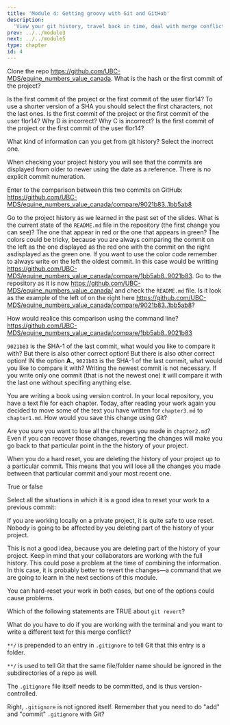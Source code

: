 ```yaml
---
title: 'Module 4: Getting groovy with Git and GitHub'
description:
  'View your git history, travel back in time, deal with merge conflicts and other useful tools' 
prev: ../../module3
next: ../../module5
type: chapter
id: 4
---
```


<exercise id="0" title="Module Learning Outcomes" type="slides,video">

<slides source="module4/module4_00" shot="0" start="0:002" end="3:40">
</slides>
</exercise>

<exercise id="1" title="View your Git history" type="slides,video">

<slides source="module4/module4_01" shot="0" start="0:002" end="3:40">
</slides>

</exercise>

<exercise id='2' title="Test Your Knowledge">

Clone the repo https://github.com/UBC-MDS/equine_numbers_value_canada. What is the hash or the first commit of the project? 

<choice id=1>
<opt text='<b>A.</b> cc400df4b2a382f653abd0d9e514f6daae98d2ad'>
Is the first commit of the project or the first commit of the user flor14?
</opt>
<opt text='<b>B.</b> e98d2ad'>
To use a shorter version of a SHA you should select the first characters, not the last ones.
</opt>
<opt text='<b>C.</b> cc400df'>
Is the first commit of the project or the first commit of the user flor14?
</opt>
<opt text='<b>D.</b> 0896801'>
Why D is incorrect?
</opt>
<opt text='<b>E.</b> 0896801fdd38d461414e0b061b2b2ef3395f7dd0'>
Why C is incorrect?
</opt>
<opt text='A and C are correct'>
Is the first commit of the project or the first commit of the user flor14?
</opt>
<opt text='D and E are correct' correct='true'>
</opt>
</choice>

What kind of information can you get from git history? Select the inorrect one.

<choice id=2>
<opt text='commit message' >
</opt>
<opt text='date and time'>
</opt>
<opt text='HASH'>
</opt>
<opt text='author'>
</opt>
<opt text='commit number' correct='true'>
When checking your project history you will see that the commits are displayed from older to newer using the date as a reference. There is no explicit commit numeration.
</opt>
</choice>
</exercise>



<exercise id="3" title="Comparing commits" type="slides,video">

<slides source="module4/module4_02" shot="0" start="0:002" end="3:40">
</slides>

</exercise>

<exercise id='4' title='Test Your Knowledge'>

Enter to the comparison between this two commits on GitHub: https://github.com/UBC-MDS/equine_numbers_value_canada/compare/9021b83..1bb5ab8

Go to the project history as we learned in the past set of the slides. What is the current state of the <code>README.md</code> file in the repository (the first change you can see)? The one that appear in red or the one that appears in green?
<choice id=3>
<opt text='red' correct='true'>
The colors could be tricky, because you are always comparing the commit on the left as the one displayed as the red one with the commit on the right asdisplayed as the green one. If you want to use the color code remember to always write on the left the oldest commit. In this case would be writting https://github.com/UBC-MDS/equine_numbers_value_canada/compare/1bb5ab8..9021b83.
</opt>
<opt text='green' >
Go to the repository as it is now https://github.com/UBC-MDS/equine_numbers_value_canada/ and check the <code>README.md</code> file. Is it look as the example of the left of on the right here https://github.com/UBC-MDS/equine_numbers_value_canada/compare/9021b83..1bb5ab8? 
</opt>
</choice>

How would realice this comparison using the command line? https://github.com/UBC-MDS/equine_numbers_value_canada/compare/1bb5ab8..9021b83

<choice id=4>
<opt text='<b>A.</b><code>git diff 9021b83</code>' >
<code>9021b83</code> is the SHA-1 of the last commit, what would you like to compare it with?
</opt>
<opt text='<b>B.</b><code>git diff 1bb5ab8</code>' >
But there is also other correct option!
</opt>
<opt text='<b>C.</b><code>git diff 1bb5ab8 9021b83</code>' >
But there is also other correct option!
</opt>
<opt text='A and C are correct' >
IN the option <b>A.</b>, <code>9021b83</code> is the SHA-1 of the last commit, what would you like to compare it with?
</opt>
<opt text='B and C are correct' correct='true' >
Writing the newest commit is not necessary. If you write only one commit (that is not the newest one) it will compare it with the last one without specifing anything else.
</opt>
</choice>
</exercise>

<exercise id='5' title="Restoring an older version of a file"  type='slides, video'>
<slides source='module4/module4_03' shot='0' start='3:42' end='4:35'> </slides>
</exercise>

<exercise id='6' title='Test Your Knowledge'>

You are writing a book using version control. In your local repository, you have a text file for each chapter. Today, after reading your work again you decided to move some of the text you have written for `chapter3.md` to `chapter1.md`. How would you save this change using Git?

<choice>
<opt text='I would cut and copy the text into a new file, add both files to the staging area, and then commit with a message explaining the changes.' correct='true'>

</opt>

<opt text='I would <b>revert</b> to the commit I did after writing that paragraph. Then, I would add the text in the correct chapter and make a new commit with a message explaining the changes.'>

Are you sure you want to lose all the changes you made in `chapter2.md`? Even if you can recover those changes, reverting the changes will make you go back to that particular point in the the history of your project.

</opt>

<opt text='I would perform a <b>hard reset</b> to the commit I did after writing that paragraph. Then, I would add the text in the correct chapter and make a new commit with a message explaining the changes.'>

When you do a hard reset, you are deleting the history of your project up to a particular commit. This means that you will lose all the changes you made between that particular commit and your most recent one.

</opt>
</choice>

True or false

Select all the situations in which it is a good idea to reset your work to a previous commit:

<choice>
<opt text='When you are working on a project locally, without having already pushed your work to the remote' correct='true'>

If you are working locally on a private project, it is quite safe to use reset. Nobody is going to be affected by you deleting part of the history of your project.

</opt>
<opt text='When we are working with other collaborators pushing to the same repository' >

This is not a good idea, because you are deleting part of the history of your project. Keep in mind that your collaborators are working with the full history. This could pose a problem at the time of combining the information. In this case, it is probably better to revert the changes—a command that we are going to learn in the next sections of this module.

</opt>

<opt text='Both are correct' >

You can hard-reset your work in both cases, but one of the options could cause problems.

</opt>

</choice>
</exercise>

<exercise id='7' title='Revert your changes' type='slides, video'>
<slides source='module4/module4_04' shot='0' start='3:42' end='4:35'> </slides>
</exercise>

<exercise id='8' title='Test Your Knowledge'>

Which of the following statements are TRUE about `git revert`?


<choice>
<opt text='This command creates a new commit that undoes the changes from a previous commit.' >
</opt>
<opt text='This command undoes the changes in your project up to the commit id that you have specified.'>
</opt>
<opt text='This command makes the history of the project shorter (deletes commits)'>
</opt>
<opt text='This command is used to undo changes in your working directory that have not been comitted yet.'>
</opt>
<opt text='A and B are correct' correct='true'>
</opt>
<opt text='A and C are correct'>
</opt>
</choice>


</exercise>

<exercise id='9' title="Deal with merge conflicts"  type='slides, video'>
<slides source='module4/module4_05' shot='0' start='3:42' end='4:35'> </slides>
</exercise>

<exercise id='10' title='Test Your Knowledge'>

What do you have to do if you are working with the terminal and you want to write a different text for this merge conflict?

<choice>
<opt text='Accept current change' >
</opt>
<opt text='Accept incoming change'>
</opt>
<opt text='Accept both changes' correct='true'>
</opt>
<opt text='You should delete everything between <code> <<<<<<< </code> and <code> >>>>>>> </code> and add the text you want instead'>
</opt>

</choice>
</exercise>




<exercise id='11' title='.gitgnore'  type='slides, video'>
<slides source='module4/module4_06' shot='0' start='3:42' end='4:35'> </slides>
</exercise>

<exercise id='12' title='Test Your Knowledge'>

`**/` is prepended to an entry in `.gitignore` to tell Git that this entry is a folder.

<choice id="1">

<opt text="True">
<code>**/</code> is used to tell Git that the same file/folder name should be ignored in the subdirectories of a repo as well.
</opt>

<opt text="False"  correct="true">
</opt>

</choice>

The `.gitignore` file itself needs to be committed, and is thus version-controlled.

<choice id="2">

<opt text="True" correct="true">
Right, <code>.gitignore</code> is not ignored itself.
</opt>

<opt text="False">
Remember that you need to do "add" and "commit" <code>.gitignore</code> with Git?
</opt>
</choice>
</exercise>

<exercise id="13" title="What did we just learned?" type="slides,video">

<slides source="module4/module4_end" shot="0" start="0:002" end="3:40">
</slides>
</exercise>
